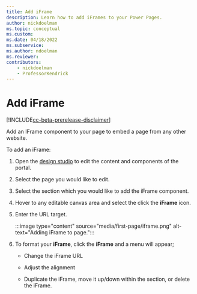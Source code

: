 ```yaml
---
title: Add iFrame
description: Learn how to add iFrames to your Power Pages.
author: nickdoelman
ms.topic: conceptual
ms.custom: 
ms.date: 04/18/2022
ms.subservice:
ms.author: ndoelman 
ms.reviewer: 
contributors:
    - nickdoelman
    - ProfessorKendrick
---
```


# Add iFrame

[!INCLUDE[cc-beta-prerelease-disclaimer](../includes/cc-beta-prerelease-disclaimer.md)]

Add an IFrame component to your page to embed a page from any other website.

To add an iFrame:

1. Open the [design studio](use-design-studio.md) to edit the content and components of the portal.

1. Select the page you would like to edit.

1. Select the section which you would like to add the iFrame component.

1. Hover to any editable canvas area and select the click the **iFrame** icon.

1. Enter the URL target.

    :::image type="content" source="media/first-page/iframe.png" alt-text="Adding iFrame to page.":::

1. To format your **iFrame**, click the **iFrame** and a menu will appear;

    - Change the iFrame URL

    - Adjust the alignment

    - Duplicate the iFrame, move it up/down within the section, or delete the iFrame.